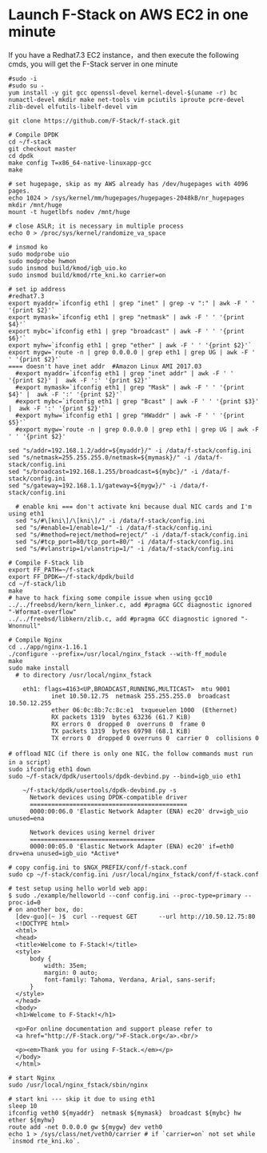 # Launch F-Stack on AWS EC2 in one minute

  If you have a Redhat7.3 EC2 instance，and then execute the following cmds, you will get the F-Stack server in one minute 

    #sudo -i
    #sudo su -
    yum install -y git gcc openssl-devel kernel-devel-$(uname -r) bc numactl-devel mkdir make net-tools vim pciutils iproute pcre-devel zlib-devel elfutils-libelf-devel vim

    git clone https://github.com/F-Stack/f-stack.git

    # Compile DPDK
    cd ~/f-stack
    git checkout master
    cd dpdk
    make config T=x86_64-native-linuxapp-gcc
    make

    # set hugepage, skip as my AWS already has /dev/hugepages with 4096 pages.
    echo 1024 > /sys/kernel/mm/hugepages/hugepages-2048kB/nr_hugepages
    mkdir /mnt/huge
    mount -t hugetlbfs nodev /mnt/huge

    # close ASLR; it is necessary in multiple process
    echo 0 > /proc/sys/kernel/randomize_va_space

    # insmod ko
    sudo modprobe uio
    sudo modprobe hwmon
    sudo insmod build/kmod/igb_uio.ko
    sudo insmod build/kmod/rte_kni.ko carrier=on

    # set ip address
    #redhat7.3
    export myaddr=`ifconfig eth1 | grep "inet" | grep -v ":" | awk -F ' '  '{print $2}'`
    export mymask=`ifconfig eth1 | grep "netmask" | awk -F ' ' '{print $4}'`
    export mybc=`ifconfig eth1 | grep "broadcast" | awk -F ' ' '{print $6}'`
    export myhw=`ifconfig eth1 | grep "ether" | awk -F ' ' '{print $2}'`
    export mygw=`route -n | grep 0.0.0.0 | grep eth1 | grep UG | awk -F ' ' '{print $2}'`
    ==== doesn't have inet addr  #Amazon Linux AMI 2017.03
      #export myaddr=`ifconfig eth1 | grep "inet addr" | awk -F ' '  '{print $2}' |  awk -F ':' '{print $2}'`
      #export mymask=`ifconfig eth1 | grep "Mask" | awk -F ' ' '{print $4}' |  awk -F ':' '{print $2}'`
      #export mybc=`ifconfig eth1 | grep "Bcast" | awk -F ' ' '{print $3}' |  awk -F ':' '{print $2}'`
      #export myhw=`ifconfig eth1 | grep "HWaddr" | awk -F ' ' '{print $5}'`
      #export mygw=`route -n | grep 0.0.0.0 | grep eth1 | grep UG | awk -F ' ' '{print $2}'

    sed "s/addr=192.168.1.2/addr=${myaddr}/" -i /data/f-stack/config.ini
    sed "s/netmask=255.255.255.0/netmask=${mymask}/" -i /data/f-stack/config.ini
    sed "s/broadcast=192.168.1.255/broadcast=${mybc}/" -i /data/f-stack/config.ini
    sed "s/gateway=192.168.1.1/gateway=${mygw}/" -i /data/f-stack/config.ini

      # enable kni === don't activate kni because dual NIC cards and I'm using eth1
      sed "s/#\[kni\]/\[kni\]/" -i /data/f-stack/config.ini
      sed "s/#enable=1/enable=1/" -i /data/f-stack/config.ini
      sed "s/#method=reject/method=reject/" -i /data/f-stack/config.ini
      sed "s/#tcp_port=80/tcp_port=80/" -i /data/f-stack/config.ini
      sed "s/#vlanstrip=1/vlanstrip=1/" -i /data/f-stack/config.ini

    # Compile F-Stack lib
    export FF_PATH=~/f-stack
    export FF_DPDK=~/f-stack/dpdk/build
    cd ~/f-stack/lib
    make
    # have to hack fixing some compile issue when using gcc10
    ../../freebsd/kern/kern_linker.c, add #pragma GCC diagnostic ignored "-Wformat-overflow"
    ../../freebsd/libkern/zlib.c, add #pragma GCC diagnostic ignored "-Wnonnull"
    
    # Compile Nginx
    cd ../app/nginx-1.16.1
    ./configure --prefix=/usr/local/nginx_fstack --with-ff_module
    make
    sudo make install
      # to directory /usr/local/nginx_fstack

        eth1: flags=4163<UP,BROADCAST,RUNNING,MULTICAST>  mtu 9001
                inet 10.50.12.75  netmask 255.255.255.0  broadcast 10.50.12.255
                ether 06:0c:8b:7c:8c:e1  txqueuelen 1000  (Ethernet)
                RX packets 1319  bytes 63236 (61.7 KiB)
                RX errors 0  dropped 0  overruns 0  frame 0
                TX packets 1319  bytes 69798 (68.1 KiB)
                TX errors 0  dropped 0 overruns 0  carrier 0  collisions 0

    # offload NIC（if there is only one NIC，the follow commands must run in a script）
    sudo ifconfig eth1 down
    sudo ~/f-stack/dpdk/usertools/dpdk-devbind.py --bind=igb_uio eth1

        ~/f-stack/dpdk/usertools/dpdk-devbind.py -s
          Network devices using DPDK-compatible driver
          ============================================
          0000:00:06.0 'Elastic Network Adapter (ENA) ec20' drv=igb_uio unused=ena

          Network devices using kernel driver
          ===================================
          0000:00:05.0 'Elastic Network Adapter (ENA) ec20' if=eth0 drv=ena unused=igb_uio *Active*

    # copy config.ini to $NGX_PREFIX/conf/f-stack.conf
    sudo cp ~/f-stack/config.ini /usr/local/nginx_fstack/conf/f-stack.conf

    # test setup using hello world web app:
    $ sudo ./example/helloworld --conf config.ini --proc-type=primary --proc-id=0
    # on another box, do:
      [dev-guo](~ )$  curl --request GET      --url http://10.50.12.75:80
      <!DOCTYPE html>
      <html>
      <head>
      <title>Welcome to F-Stack!</title>
      <style>
          body {
              width: 35em;
              margin: 0 auto;
              font-family: Tahoma, Verdana, Arial, sans-serif;
          }
      </style>
      </head>
      <body>
      <h1>Welcome to F-Stack!</h1>

      <p>For online documentation and support please refer to
      <a href="http://F-Stack.org/">F-Stack.org</a>.<br/>

      <p><em>Thank you for using F-Stack.</em></p>
      </body>
      </html>
      
    # start Nginx
    sudo /usr/local/nginx_fstack/sbin/nginx

    # start kni --- skip it due to using eth1
    sleep 10
    ifconfig veth0 ${myaddr}  netmask ${mymask}  broadcast ${mybc} hw ether ${myhw}
    route add -net 0.0.0.0 gw ${mygw} dev veth0
    echo 1 > /sys/class/net/veth0/carrier # if `carrier=on` not set while `insmod rte_kni.ko`.
